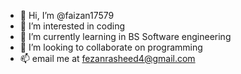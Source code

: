- 👋 Hi, I’m @faizan17579
- 👀 I’m interested in coding 
- 🌱 I’m currently learning in BS Software engineering 
- 💞️ I’m looking to collaborate on programming 
- 📫 email me at fezanrasheed4@gmail.com 

<!---
faizan17579/faizan17579 is a ✨ special ✨ repository because its `README.md` (this file) appears on your GitHub profile.
You can click the Preview link to take a look at your changes.
--->
